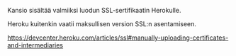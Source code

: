 Kansio sisältää valmiiksi luodun SSL-sertifikaatin Herokulle.

Heroku kuitenkin vaatii maksullisen version SSL:n asentamiseen.

https://devcenter.heroku.com/articles/ssl#manually-uploading-certificates-and-intermediaries